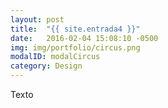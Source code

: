 ```yaml
---
layout: post
title:  "{{ site.entrada4 }}"
date:   2016-02-04 15:08:10 -0500
img: img/portfolio/circus.png
modalID: modalCircus
category: Design
---
```


Texto
